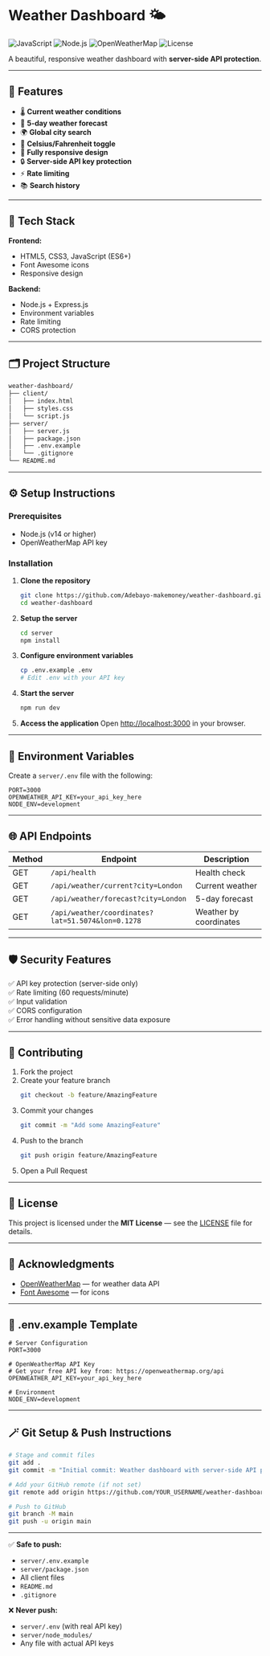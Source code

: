 # Weather Dashboard 🌤️

![JavaScript](https://img.shields.io/badge/JavaScript-ES6+-yellow)
![Node.js](https://img.shields.io/badge/Node.js-Express-green)
![OpenWeatherMap](https://img.shields.io/badge/API-OpenWeatherMap-blue)
![License](https://img.shields.io/badge/License-MIT-lightgrey)

A beautiful, responsive weather dashboard with **server-side API protection**.

---

## 🚀 Features

- 🌡️ **Current weather conditions**
- 📅 **5-day weather forecast**
- 🌍 **Global city search**
- 🔄 **Celsius/Fahrenheit toggle**
- 📱 **Fully responsive design**
- 🔒 **Server-side API key protection**
- ⚡ **Rate limiting**
- 📚 **Search history**

---

## 🧩 Tech Stack

**Frontend:**
- HTML5, CSS3, JavaScript (ES6+)
- Font Awesome icons
- Responsive design

**Backend:**
- Node.js + Express.js
- Environment variables
- Rate limiting
- CORS protection

---

## 🗂️ Project Structure

```bash
weather-dashboard/
├── client/
│   ├── index.html
│   ├── styles.css
│   └── script.js
├── server/
│   ├── server.js
│   ├── package.json
│   ├── .env.example
│   └── .gitignore
└── README.md
```

---

## ⚙️ Setup Instructions

### Prerequisites

- Node.js (v14 or higher)
- OpenWeatherMap API key

### Installation

1. **Clone the repository**
   ```bash
   git clone https://github.com/Adebayo-makemoney/weather-dashboard.git
   cd weather-dashboard
   ```

2. **Setup the server**
   ```bash
   cd server
   npm install
   ```

3. **Configure environment variables**
   ```bash
   cp .env.example .env
   # Edit .env with your API key
   ```

4. **Start the server**
   ```bash
   npm run dev
   ```

5. **Access the application**
   Open [http://localhost:3000](http://localhost:3000) in your browser.

---

## 🔑 Environment Variables

Create a `server/.env` file with the following:

```env
PORT=3000
OPENWEATHER_API_KEY=your_api_key_here
NODE_ENV=development
```

---

## 🌐 API Endpoints

| Method | Endpoint | Description |
|--------|-----------|-------------|
| GET | `/api/health` | Health check |
| GET | `/api/weather/current?city=London` | Current weather |
| GET | `/api/weather/forecast?city=London` | 5-day forecast |
| GET | `/api/weather/coordinates?lat=51.5074&lon=0.1278` | Weather by coordinates |

---

## 🛡️ Security Features

✅ API key protection (server-side only)  
✅ Rate limiting (60 requests/minute)  
✅ Input validation  
✅ CORS configuration  
✅ Error handling without sensitive data exposure  

---

## 🤝 Contributing

1. Fork the project  
2. Create your feature branch  
   ```bash
   git checkout -b feature/AmazingFeature
   ```
3. Commit your changes  
   ```bash
   git commit -m "Add some AmazingFeature"
   ```
4. Push to the branch  
   ```bash
   git push origin feature/AmazingFeature
   ```
5. Open a Pull Request

---

## 📄 License

This project is licensed under the **MIT License** — see the [LICENSE](LICENSE) file for details.

---

## 🙏 Acknowledgments

- [OpenWeatherMap](https://openweathermap.org/api) — for weather data API  
- [Font Awesome](https://fontawesome.com/) — for icons

---

## 🧰 .env.example Template

```env
# Server Configuration
PORT=3000

# OpenWeatherMap API Key
# Get your free API key from: https://openweathermap.org/api
OPENWEATHER_API_KEY=your_api_key_here

# Environment
NODE_ENV=development
```

---

## 🪄 Git Setup & Push Instructions

```bash
# Stage and commit files
git add .
git commit -m "Initial commit: Weather dashboard with server-side API protection"

# Add your GitHub remote (if not set)
git remote add origin https://github.com/YOUR_USERNAME/weather-dashboard.git

# Push to GitHub
git branch -M main
git push -u origin main
```

---

✅ **Safe to push:**  
- `server/.env.example`  
- `server/package.json`  
- All client files  
- `README.md`  
- `.gitignore`  

❌ **Never push:**  
- `server/.env` (with real API key)  
- `server/node_modules/`  
- Any file with actual API keys  
